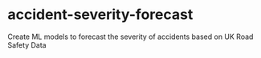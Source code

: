 # accident-severity-forecast
Create ML models to forecast the severity of accidents based on UK Road Safety Data
